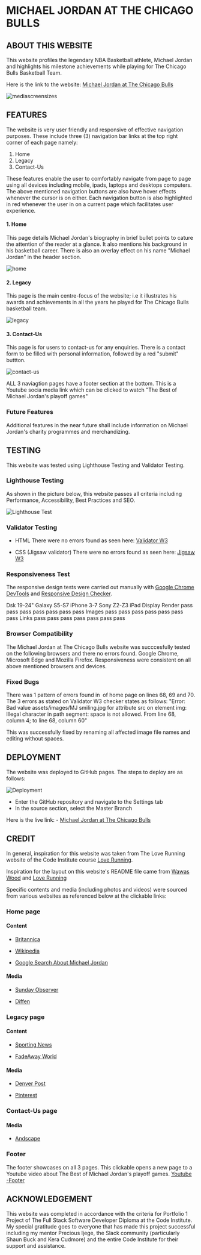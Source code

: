 

# MICHAEL JORDAN AT THE CHICAGO BULLS

## ABOUT THIS WEBSITE

This website profiles the legendary NBA Basketball athlete, Michael Jordan and highlights his milestone achievements while playing for The Chicago Bulls Basketball Team. 

Here is the link to the website: [Michael Jordan at The Chicago Bulls](https://yemoalakija.github.io/Michael-Jordan-The-Chicago-Bulls-/)


![mediascreensizes](assets/images/Screenshot%20-%20Media-sizes.png)


## FEATURES

The website is very user friendly and responsive of effective navigation purposes. These include three (3) navigation bar links at the top right corner of each page namely:

1. Home
2. Legacy
3. Contact-Us

These features enable the user to comfortably navigate from page to page using all devices including mobile, ipads, laptops and desktops computers. The above mentioned navigation buttons are also have hover effects whenever the cursor is on either.
Each navigation button is also highlighted in red whenever the user in on a current page which facilitates user experience.  

#### 1. Home

This page details Michael Jordan's biography in brief bullet points to cature the attention of the reader at a glance. It also mentions his background in his basketball career. 
There is also an overlay effect on his name "Michael Jordan" in the header section. 


![home](assets/images/Screenshot%20-%20Home.png)


#### 2. Legacy

This page is the main centre-focus of the website; i.e it illustrates his awards and achievements in all the years he played for The Chicago Bulls basketball team. 


![legacy](assets/images/Screenshot%20-%20Legacy.png)


#### 3. Contact-Us

This page is for users to contact-us for any enquiries. There is a contact form to be filled with personal information, followed by a red "submit" buttton. 


![contact-us](assets/images/Screenshot%20-%20Contact-Submit.png)


ALL 3 naviagtion pages have a footer section at the bottom. This is a Youtube socia media link which can be clicked to watch "The Best of Michael Jordan's playoff games"

### Future Features

Additional features in the near future shall include information on Michael Jordan's charity programmes and merchandizing. 

## TESTING

This website was tested using Lighthouse Testing and Validator Testing. 

### Lighthouse Testing

As shown in the picture below, this website passes all criteria including Performance, Accessibility, Best Practices and SEO. 


![Lighthouse Test](assets/images/Screenshot%20-%20Lighthouse%20test.png)


### Validator Testing 

- HTML
There were no errors found as seen here: [Validator W3](https://validator.w3.org/nu/?doc=https%3A%2F%2Fyemoalakija.github.io%2FMichael-Jordan-The-Chicago-Bulls-%2F)

- CSS (Jigsaw validator)
There were no errors found as seen here: [Jigsaw W3](https://jigsaw.w3.org/css-validator/validator?uri=+https%3A%2F%2Fyemoalakija.github.io%2FMichael-Jordan-The-Chicago-Bulls-%2F&profile=css3svg&usermedium=all&warning=1&vextwarning=&lang=en)

### Responsiveness Test

The responsive design tests were carried out manually with [Google Chrome DevTools](https://developer.chrome.com/docs/devtools/) and [Responsive Design Checker](https://www.responsivedesignchecker.com/).

Dsk 19-24"	Galaxy S5-S7	iPhone 3-7	Sony Z2-Z3	iPad	Display
Render	pass	pass	pass	pass	pass	pass	pass
Images	pass	pass	pass	pass	pass	pass	pass
Links	pass	pass	pass	pass	pass	pass	pass


### Browser Compatibility

The Michael Jordan at The Chicago Bulls website was succcesfully tested on the following browsers and there no errors found. Google Chrome, Microsoft Edge and Mozilla Firefox. Responsiveness were consistent on all above mentioned browsers and devices.

### Fixed Bugs

There was 1 pattern of errors found in <img scr> of home page on lines 68, 69 and 70. The 3 errors as stated on Validator W3 checker states as follows:
"Error: Bad value assets/images/MJ smiling.jpg for attribute src on element img: Illegal character in path segment: space is not allowed.
From line 68, column 4; to line 68, column 60"

This was successfully fixed by renaming all affected image file names and editing without spaces. 


## DEPLOYMENT

The website was deployed to GitHub pages. The steps to deploy are as follows:


![Deployment](assets/images/Screenshot%20-%20Deployment.png)


- Enter the GitHub repository and navigate to the Settings tab
- In the source section, select the Master Branch

Here is the live link: - [Michael Jordan at The Chicago Bulls](https://yemoalakija.github.io/Michael-Jordan-The-Chicago-Bulls-/)

## CREDIT

In general, inspiration for this website was taken from The Love Running website of the Code Institute course [Love Running](https://yemoalakija.github.io/love-running-/).

Inspiration for the layout on this website's README file came from [Wawas Wood](https://github.com/EwanColquhoun/wawaswoods) and [Love Running](https://github.com/Code-Institute-Solutions/readme-template)

Specific contents and media (including photos and videos) were sourced from various websites as referenced below at the clickable links: 

### Home page

#### Content

- [Britannica](https://www.britannica.com/biography/Michael-Jordan)

- [Wikipedia](https://en.wikipedia.org/wiki/Michael_Jordan)

- [Google Search About Michael Jordan](https://www.google.com/search?q=about+michael+jordan+&biw=1280&bih=512&ei=folmY8LkNZCEhbIPwfSVwAE&ved=0ahUKEwjCm5G8tZf7AhUQQkEAHUF6BRg4HhDh1QMIDw&uact=5&oq=about+michael+jordan+&gs_lcp=Cgxnd3Mtd2l6LXNlcnAQAzIFCAAQgAQyBQgAEIAEMgUIABCABDIFCAAQgAQyBggAEBYQHjIGCAAQFhAeMgYIABAWEB4yBggAEBYQHjIGCAAQFhAeMgYIABAWEB46CggAEEcQ1gQQsAM6BQghEKABOggIIRAWEB4QHToFCAAQhgM6CAgAEBYQHhAKSgQIQRgASgQIRhgAUOkEWJMXYM4baAFwAXgAgAGQAYgB_QmSAQM4LjWYAQCgAQHIAQjAAQE&sclient=gws-wiz-serp)

#### Media 

- [Sunday Observer](https://www.sundayobserver.lk/2022/10/16/sports/michael-jordan-irresistible-irreplaceable-magician-all-time)

- [Diffen](https://www.diffen.com/difference/Kobe_Bryant_vs_Michael_Jordan)


### Legacy page

#### Content

- [Sporting News](https://www.sportingnews.com/us/nba/news/michael-jordan-championships-breakdown/1vqo0iif16sq51lawsaxtitciw)

- [FadeAway World](https://fadeawayworld.net/nba/nba-championship-winners-from-1991-to-2000-michael-jordan-and-chicago-bulls-won-6-championships-in-two-three-peats)

#### Media 

- [Denver Post](https://www.denverpost.com/2020/04/16/micheal-jordan-sixth-nba-title-bulls/)

- [Pinterest](https://www.pinterest.com/pin/594404850809393386/)


### Contact-Us page

#### Media 

- [Andscape](https://andscape.com/features/during-the-last-dance-ill-remember-how-michael-jordan-brought-me-closer-to-the-most-important-man-in-my-life/)


### Footer 

The footer showcases on all 3 pages. This clickable opens a new page to a Youtube video about The Best of Michael Jordan's playoff games. [Youtube -Footer](https://www.youtube.com/watch?v=cuLprHh_BRg)


## ACKNOWLEDGEMENT 

This website was completed in accordance with the criteria for Portfolio 1 Project of The Full Stack Software Developer Diploma at the Code Institute. My special gratitude goes to everyone that has made this project successful including my mentor Precious Ijege, the Slack community (particularly Shaun Buck and Kera Cudmore) and the entire Code Institute for their support and assistance. 